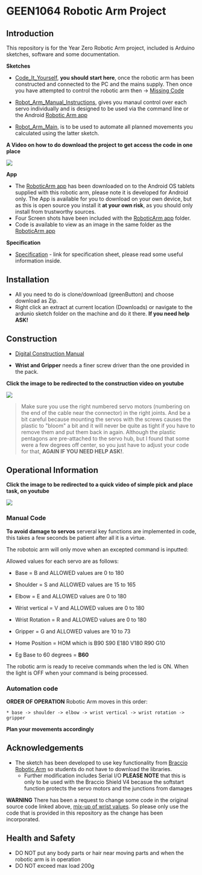 # GEEN1064 Robotic Arm Project
## Introduction

This repository is for the Year Zero Robotic Arm project, included is Arduino sketches, software and some documentation.

**Sketches**
   * [Code_It_Yourself](./Code_It_Yourself), **you should start here**, once the robotic arm has been constructed and connected to the PC and the mains supply. Then once you have attempted to control the robotic arm then -> [Missing Code](./Missing_Code.md)
   
   * [Robot_Arm_Manual_Instructions](./Robot_Arm_Manual_Instructions), gives you manaul control over each servo individually and is designed to be used via the command line or the Android [Robotic Arm app](./App)
   * [Robot_Arm_Main](./Robot_Arm_Main), is to be used to automate all planned movements you calculated using the latter sketch.

**A Video on how to do download the project to get access the code in one place**

[![](http://img.youtube.com/vi/nCR-zGrlY7E/0.jpg)](https://youtu.be/nCR-zGrlY7E "How to download the project and open the first sketch")

**App**
   * The [RoboticArm app](./App) has been downloaded on to the Android OS tablets supplied with this robotic arm, please note it is developed for Android only.
     The App is available for you to download on your own device, but as this is open source you install it **at your own risk**, as you should only install from trustworthy sources.
   * Four Screen shots have been included with the [RoboticArm app](./App) folder.
   * Code is available to view as an image in the same folder as the [RoboticArm app](./App)

**Specification** 
   * [Specification](./Specifications.md) - link for specification sheet, please read some useful information inside.

## Installation 

* All you need to do is clone/download (greenButton) and choose download as Zip. 
* Right click an extract at current location (Downloads) or navigate to the ardunio sketch folder on the machine and do it there. 
**If you need help ASK!**

## Construction

* [Digital Construction Manual](./Braccio_QSG.pdf)

* **Wrist and Gripper** needs a finer screw driver than the one provided in the pack.

**Click the image to be redirected to the construction video on youtube**

  [![](http://img.youtube.com/vi/5VkjJXm6bx8/0.jpg)](https://www.youtube.com/watch?time_continue=16&v=Lwb2ppat_bs "Robotic Arm Construction")

> Make sure you use the right numbered servo motors (numbering on the end of the cable near the connector) in the right joints. And be a bit careful because mounting the servos with the screws causes the plastic to "bloom" a bit and it will never be quite as tight if you have to remove them and put them back in again. Although the plastic pentagons are pre-attached to the servo hub, but I found that some were a few degrees off center, so you just have to adjust your code for that,  **AGAIN IF YOU NEED HELP ASK!**.

## Operational Information 


**Click the image to be redirected to a quick video of simple pick and place task, on youtube**

   [![](http://img.youtube.com/vi/SHML6NhQB3I/0.jpg)](https://youtu.be/SHML6NhQB3I "Robotic Arm performing a pick and place action")

### Manual Code

**To avoid damage to servos** serveral key functions are implemented in code, this takes a few seconds be patient after all it is a virtue.

The robotoic arm will only move when an excepted command is inputted:

Allowed values for each servo are as follows:

 * Base           = B and ALLOWED values are 0 to 180
 * Shoulder       = S and ALLOWED values are 15 to 165
 * Elbow          = E and ALLOWED values are 0 to 180
 * Wrist vertical = V and ALLOWED values are 0 to 180
 * Wrist Rotation = R and ALLOWED values are 0 to 180
 * Gripper        = G and ALLOWED values are 10 to 73
 * Home Position  = HOM which is B90 S90 E180 V180 R90 G10

 * Eg Base to 60 degrees = **B60**

The robotic arm is ready to receive commands when the led is ON.
When the light is OFF when your command is being processed.

### Automation code 

   **ORDER OF OPERATION** Robotic Arm moves in this order:

    * base -> shoulder -> elbow -> wrist vertical -> wrist rotation -> gripper 

   **Plan your movements accordingly**

## Acknowledgements 

* The sketch has been developed to use key functionality from [Braccio Robotic Arm](https://github.com/arduino-org/arduino-library-braccio) so students do not have to download the libraries. 
   * Further modification includes Serial I/O
**PLEASE NOTE** that this is only to be used with the Braccio Shield V4 becasue the softstart function protects the servo motors and the junctions from damages

**WARNING** 
There has been a request to change some code in the original source code linked above, [mix-up of wrist values](https://github.com/arduino-org/arduino-library-braccio/pull/4/commits/4ee82eac74b98196bec2413bd87deda3019e3a5c). So please only use the code that is provided in this repository as the change has been incorporated.

## Health and Safety

* DO NOT put any body parts or hair near moving parts and when the robotic arm is in operation 
* DO NOT exceed max load 200g
